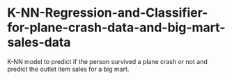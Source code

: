 # K-NN-Regression-and-Classifier-for-plane-crash-data-and-big-mart-sales-data
K-NN model to predict if the person survived a plane crash or not and predict the outlet item sales for a big mart.
